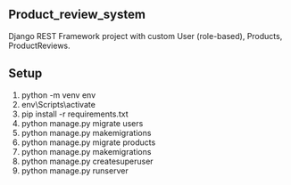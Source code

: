 ## Product_review_system
Django REST Framework project with custom User (role-based), Products, ProductReviews.
## Setup
1. python -m venv env
2.  env\Scripts\activate
3. pip install -r requirements.txt
4. python manage.py migrate users
5. python manage.py makemigrations 
6. python manage.py migrate products
7. python manage.py makemigrations 
8. python manage.py createsuperuser
9. python manage.py runserver



